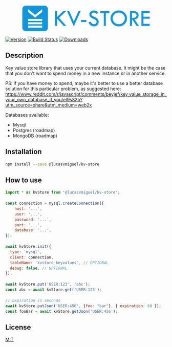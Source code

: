 <p align="center"><img src="logo/horizontal.png" alt="kv-store" height="80px"></p>

[![Version](https://img.shields.io/npm/v/@lucasvmiguel/kv-store.svg)](https://www.npmjs.org/package/@lucasvmiguel/kv-store)
[![Build Status](https://travis-ci.org/lucasvmiguel/kv-store.svg?branch=master)](https://travis-ci.org/lucasvmiguel/kv-store)
[![Downloads](https://img.shields.io/npm/dm/@lucasvmiguel/kv-store.svg)](https://www.npmjs.org/package/@lucasvmiguel/kv-store)

## Description
Key value store library that uses your current database. It might be the case that you don't want to spend money in a new instance or in another service.

PS: if you have money to spend, maybe it's better to use a better database solution for this particular problem, as suggested here: https://www.reddit.com/r/javascript/comments/beyjef/key_value_storage_in_your_own_database_if_you/el9s32b?utm_source=share&utm_medium=web2x

Databases available:
* Mysql
* Postgres (roadmap)
* MongoDB (roadmap)

## Installation

```bash
npm install --save @lucasvmiguel/kv-store
```

## How to use
```js
import * as kvStore from '@lucasvmiguel/kv-store';

const connection = mysql.createConnection({
    host: '...',
    user: '...',
    password: '...',
    port: '...',
    database: '...',
});

await kvStore.init({
  type: 'mysql',
  client: connection,
  tableName: 'kvstore_keyvalues', // OPTIONAL
  debug: false, // OPTIONAL
});

await kvStore.put('USER:123', 'abc');
const abc = await kvStore.get('USER:123');

// Expiration in seconds
await kvStore.putJson('USER:456', {foo: "bar"}, { expiration: 60 });
const fooBar = await kvStore.getJson('USER:456');
```

## License

[MIT](LICENSE)
